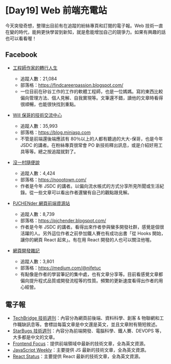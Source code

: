 # [Day19] Web 前端充電站

今天突發奇想，整理出目前有在追蹤的紛絲專頁和訂閱的電子報。Web 技術一直在變的時代，能夠更快學習到新知，就是愈能增加自己的競爭力。如果有興趣的話也可以看看喔！

## Facebook

- [工程師作家的轉行人生](https://www.facebook.com/careerpassion)

  - 追蹤人數：21,084
  - 部落格：https://findcareerpassion.blogspot.com/
  - 一位目前在矽谷工作的工作的軟體工程師，也是一位媽媽。寫的東西比較偏向管理方法、個人見解、自我實現等。文筆還不錯，讀他的文章時看得很順暢，也能很快找到重點。

- [Will 保哥的技術交流中心](https://www.facebook.com/will.fans)

  - 追蹤人數：35,993
  - 部落格：https://blog.miniasp.com
  - 不管是前端還後端應該有 80％以上的人都有聽過的大大-保哥，也是今年 JSDC 的講者。在粉絲專頁很常會 PO 新技術釋出訊息，或是介紹好用工具等等。總之按追蹤就對了。

- [沒一村隨便說](https://www.facebook.com/noootownnotes)

  - 追蹤人數：4,424
  - 部落格：https://noootown.com/
  - 作者是今年 JSDC 的講者。以偏向流水帳式的方式分享所見所聞或生活紀錄。從一些文章可以看出作者還蠻有自己的觀點跟見解。

- [PJCHENder 網頁前端資源站](https://www.facebook.com/pjchender)

  - 追蹤人數：8,739
  - 部落格：https://pjchender.blogspot.com/
  - 作者是今年 JSDC 的講者。看得出來作者參與蠻多開發社群，感覺是個很活躍的人。另外這位作者之前參加鐵人賽也有成功出書「從 Hooks 開始，讓你的網頁 React 起來」。有在用 React 開發的人也可以關注他喔。

- [網頁開發雜記](https://www.facebook.com/thingsaboutwebdev/)

  - 追蹤人數：3,801
  - 部落格：https://medium.com/@nifetuc
  - 有點像是作者的學習筆記的集中處，也有文章分享等。目前看感覺文章都偏向提升程式品質或開發流程等的性質。頻繁的更新速度看得出作者的用心經營。

## 電子報

- [TechBridge 技術週刊](https://blog.techbridge.cc/)：內容分為網頁前後端、資料科學、創客 & 物聯網和工作職缺訊息等。會標註每篇文章是中文還是英文，並且文章附有簡短敘述。
- [StarBugs 技術週刊](https://weekly.starbugs.dev/)：內容分為前端開發、電腦科學、鐵人賽、DEVOPS 等，大多都是中文的文章。
- [Frontend Focus](https://frontendfoc.us/)：提供前端領域中最新的技術文章，全為英文資源。
- [JavaScript Weekly](https://javascriptweekly.com/)：主要提供 JS 最新的技術文章，全為英文資源。
- [React Status](https://react.statuscode.com/)：主要提供 React 最新的技術文章，全為英文資源。
